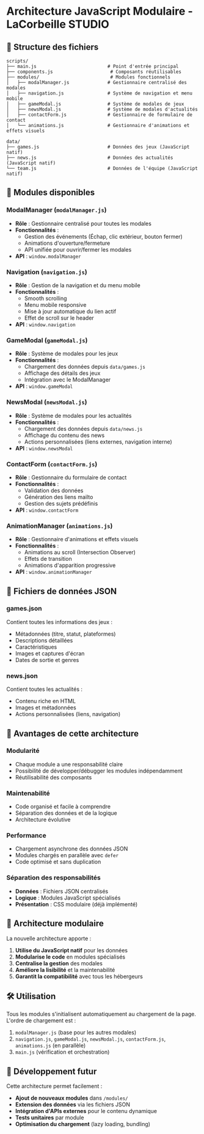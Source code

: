 # Architecture JavaScript Modulaire - LaCorbeille STUDIO

## 📁 Structure des fichiers

```
scripts/
├── main.js                          # Point d'entrée principal
├── components.js                     # Composants réutilisables
├── modules/                          # Modules fonctionnels
│   ├── modalManager.js              # Gestionnaire centralisé des modales
│   ├── navigation.js                # Système de navigation et menu mobile
│   ├── gameModal.js                 # Système de modales de jeux
│   ├── newsModal.js                 # Système de modales d'actualités
│   ├── contactForm.js               # Gestionnaire de formulaire de contact
│   └── animations.js                # Gestionnaire d'animations et effets visuels

data/
├── games.js                         # Données des jeux (JavaScript natif)
├── news.js                          # Données des actualités (JavaScript natif)
└── team.js                          # Données de l'équipe (JavaScript natif)
```

## 🔧 Modules disponibles

### **ModalManager** (`modalManager.js`)
- **Rôle** : Gestionnaire centralisé pour toutes les modales
- **Fonctionnalités** :
  - Gestion des événements (Échap, clic extérieur, bouton fermer)
  - Animations d'ouverture/fermeture
  - API unifiée pour ouvrir/fermer les modales
- **API** : `window.modalManager`

### **Navigation** (`navigation.js`)
- **Rôle** : Gestion de la navigation et du menu mobile
- **Fonctionnalités** :
  - Smooth scrolling
  - Menu mobile responsive
  - Mise à jour automatique du lien actif
  - Effet de scroll sur le header
- **API** : `window.navigation`

### **GameModal** (`gameModal.js`)
- **Rôle** : Système de modales pour les jeux
- **Fonctionnalités** :
  - Chargement des données depuis `data/games.js`
  - Affichage des détails des jeux
  - Intégration avec le ModalManager
- **API** : `window.gameModal`

### **NewsModal** (`newsModal.js`)
- **Rôle** : Système de modales pour les actualités
- **Fonctionnalités** :
  - Chargement des données depuis `data/news.js`
  - Affichage du contenu des news
  - Actions personnalisées (liens externes, navigation interne)
- **API** : `window.newsModal`

### **ContactForm** (`contactForm.js`)
- **Rôle** : Gestionnaire du formulaire de contact
- **Fonctionnalités** :
  - Validation des données
  - Génération des liens mailto
  - Gestion des sujets prédéfinis
- **API** : `window.contactForm`

### **AnimationManager** (`animations.js`)
- **Rôle** : Gestionnaire d'animations et effets visuels
- **Fonctionnalités** :
  - Animations au scroll (Intersection Observer)
  - Effets de transition
  - Animations d'apparition progressive
- **API** : `window.animationManager`

## 📄 Fichiers de données JSON

### **games.json**
Contient toutes les informations des jeux :
- Métadonnées (titre, statut, plateformes)
- Descriptions détaillées
- Caractéristiques
- Images et captures d'écran
- Dates de sortie et genres

### **news.json**
Contient toutes les actualités :
- Contenu riche en HTML
- Images et métadonnées
- Actions personnalisées (liens, navigation)

## 🚀 Avantages de cette architecture

### **Modularité**
- Chaque module a une responsabilité claire
- Possibilité de développer/débugger les modules indépendamment
- Réutilisabilité des composants

### **Maintenabilité**
- Code organisé et facile à comprendre
- Séparation des données et de la logique
- Architecture évolutive

### **Performance**
- Chargement asynchrone des données JSON
- Modules chargés en parallèle avec `defer`
- Code optimisé et sans duplication

### **Séparation des responsabilités**
- **Données** : Fichiers JSON centralisés
- **Logique** : Modules JavaScript spécialisés
- **Présentation** : CSS modulaire (déjà implémenté)

## 🔄 Architecture modulaire

La nouvelle architecture apporte :

1. **Utilise du JavaScript natif** pour les données
2. **Modularise le code** en modules spécialisés
3. **Centralise la gestion** des modales
4. **Améliore la lisibilité** et la maintenabilité
5. **Garantit la compatibilité** avec tous les hébergeurs

## 🛠️ Utilisation

Tous les modules s'initialisent automatiquement au chargement de la page. L'ordre de chargement est :

1. `modalManager.js` (base pour les autres modales)
2. `navigation.js`, `gameModal.js`, `newsModal.js`, `contactForm.js`, `animations.js` (en parallèle)
3. `main.js` (vérification et orchestration)

## 📝 Développement futur

Cette architecture permet facilement :
- **Ajout de nouveaux modules** dans `/modules/`
- **Extension des données** via les fichiers JSON
- **Intégration d'APIs externes** pour le contenu dynamique
- **Tests unitaires** par module
- **Optimisation du chargement** (lazy loading, bundling)
